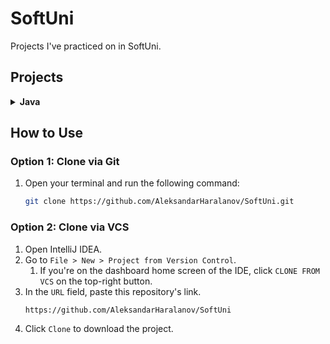 # SoftUni
Projects I've practiced on in SoftUni.

## Projects
<details>
    <summary><b>Java</b></summary>
    <details>
        <summary>Basics</summary>
        <ol>
            <li>
                <a href="src/io/github/aleksandarharalanov/softuni/java/basics/firststepsincoding/lab">
                    First Steps In Coding - Lab
                </a>
            </li>
            <li>
                <a href="src/io/github/aleksandarharalanov/softuni/java/basics/firststepsincoding/exercise">
                    First Steps In Coding - Exercise
                </a>
            </li>
            <li>
                <a href="src/io/github/aleksandarharalanov/softuni/java/basics/conditionalstatements/lab">
                    Conditional Statements - Lab
                </a>
            </li>
            <li>
                <a href="src/io/github/aleksandarharalanov/softuni/java/basics/conditionalstatements/exercise">
                    Conditional Statements - Exercise
                </a>
            </li>
            <li>
                <a href="src/io/github/aleksandarharalanov/softuni/java/basics/conditionalstatements/advanced/lab">
                    Conditional Statements Advanced - Lab
                </a>
            </li>
            <li>
                <a href="src/io/github/aleksandarharalanov/softuni/java/basics/conditionalstatements/advanced/exercise">
                    Conditional Statements Advanced - Exercise
                </a>
            </li>
            <li>For Loop - Lab</li>
            <li>For Loop - Exercise</li>
            <li>While Loop - Lab</li>
            <li>While Loop - Exercise</li>
            <li>Nested Loops - Lab</li>
            <li>Nested Loops - Exercise</li>
        </ol>
    </details>
</details>

## How to Use
### Option 1: Clone via Git
1. Open your terminal and run the following command:
    ```bash
    git clone https://github.com/AleksandarHaralanov/SoftUni.git
    ```

### Option 2: Clone via VCS
1. Open IntelliJ IDEA.
2. Go to `File > New > Project from Version Control`.
   1. If you're on the dashboard home screen of the IDE, click `CLONE FROM VCS` on the top-right button.
3. In the `URL` field, paste this repository's link.
    ```
    https://github.com/AleksandarHaralanov/SoftUni
    ```
4. Click `Clone` to download the project.